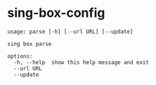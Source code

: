# sing-box-config

```
usage: parse [-h] [--url URL] [--update]

sing box parse

options:
  -h, --help  show this help message and exit
  --url URL
  --update
```

